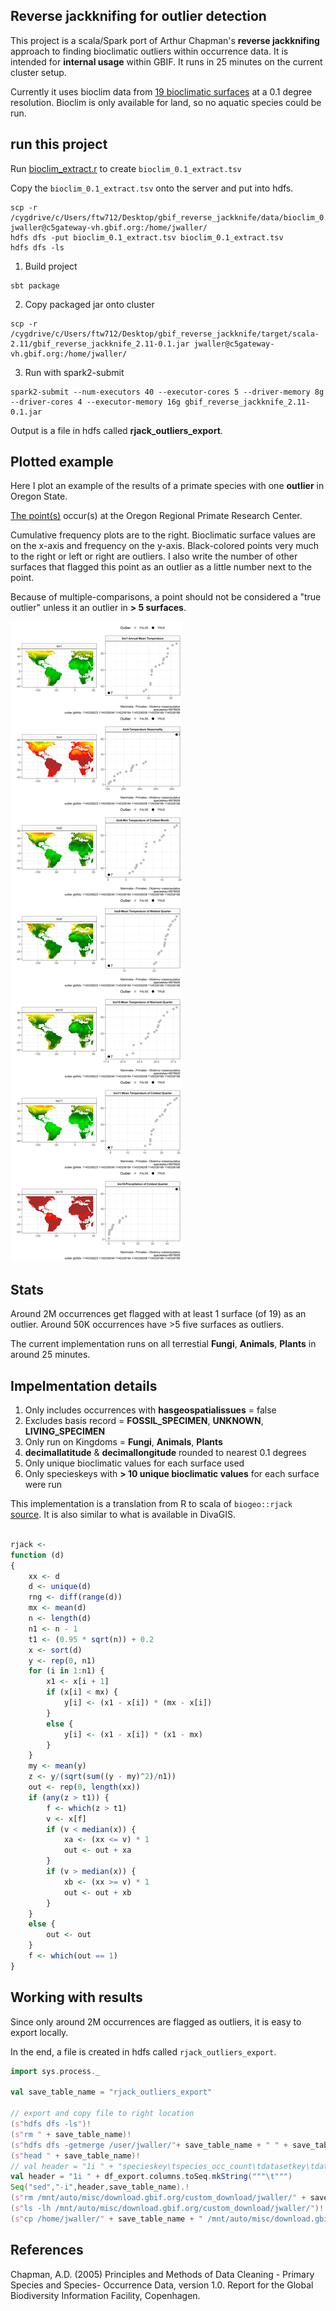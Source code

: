 
## Reverse jackknifing for outlier detection 

This project is a scala/Spark port of Arthur Chapman's **reverse jackknifing** approach to finding bioclimatic outliers within occurrence data. It is intended for **internal usage** within GBIF. It runs in 25 minutes on the current cluster setup. 

Currently it uses bioclim data from [19 bioclimatic surfaces](https://www.worldclim.org/data/bioclim.html) at a 0.1 degree resolution. Bioclim is only available for land, so no aquatic species could be run.  

## run this project 

Run [bioclim_extract.r]( https://github.com/jhnwllr/gbif_reverse_jackknife/blob/master/R/bioclim_extract.r) to create `bioclim_0.1_extract.tsv` 

Copy the `bioclim_0.1_extract.tsv` onto the server and put into hdfs. 
```
scp -r /cygdrive/c/Users/ftw712/Desktop/gbif_reverse_jackknife/data/bioclim_0.1_extract.tsv jwaller@c5gateway-vh.gbif.org:/home/jwaller/
hdfs dfs -put bioclim_0.1_extract.tsv bioclim_0.1_extract.tsv
hdfs dfs -ls
```

1. Build project
```
sbt package
```

2. Copy packaged jar onto cluster
```
scp -r /cygdrive/c/Users/ftw712/Desktop/gbif_reverse_jackknife/target/scala-2.11/gbif_reverse_jackknife_2.11-0.1.jar jwaller@c5gateway-vh.gbif.org:/home/jwaller/
```

3. Run with spark2-submit
```
spark2-submit --num-executors 40 --executor-cores 5 --driver-memory 8g --driver-cores 4 --executor-memory 16g gbif_reverse_jackknife_2.11-0.1.jar
```

Output is a file in hdfs called **rjack_outliers_export**.

## Plotted example

Here I plot an example of the results of a primate species with one **outlier** in Oregon State.

[The point(s)](https://www.gbif.org/occurrence/1145339223) occur(s) at the Oregon Regional Primate Research Center. 

Cumulative frequency plots are to the right. Bioclimatic surface values are on the x-axis and frequency on the y-axis. Black-colored points very much to the right or left or right are outliers. I also write the number of other surfaces that flagged this point as an outlier as a little number next to the point. 

Because of multiple-comparisons, a point should not be considered a "true outlier" unless it an outlier in **> 5 surfaces**. 

![](https://raw.githubusercontent.com/jhnwllr/gbif_reverse_jackknife/master/plots/raster_plots/8978926.jpg)

## Stats 

Around 2M occurrences get flagged with at least 1 surface (of 19) as an outlier. Around 50K occurrences have >5 five surfaces as outliers. 

The current implementation runs on all terrestial **Fungi**, **Animals**, **Plants** in around 25 minutes.   

## Impelmentation details 

1. Only includes occurrences with **hasgeospatialissues** = false
2. Excludes basis record = **FOSSIL_SPECIMEN**, **UNKNOWN**, **LIVING_SPECIMEN**
3. Only run on Kingdoms = **Fungi**, **Animals**, **Plants** 
4. **decimallatitude** & **decimallongitude** rounded to nearest 0.1 degrees
5. Only unique bioclimatic values for each surface used
6. Only specieskeys with **> 10 unique bioclimatic values** for each surface were run


This implementation is a translation from R to scala of `biogeo::rjack` [source](https://github.com/cran/biogeo/blob/master/R/rjack.R). It is also similar to what is available in  DivaGIS.

```R

rjack <-
function (d) 
{
    xx <- d
    d <- unique(d)
    rng <- diff(range(d))
    mx <- mean(d)
    n <- length(d)
    n1 <- n - 1
    t1 <- (0.95 * sqrt(n)) + 0.2
    x <- sort(d)
    y <- rep(0, n1)
    for (i in 1:n1) {
        x1 <- x[i + 1]
        if (x[i] < mx) {
            y[i] <- (x1 - x[i]) * (mx - x[i])
        }
        else {
            y[i] <- (x1 - x[i]) * (x1 - mx)
        }
    }
    my <- mean(y)
    z <- y/(sqrt(sum((y - my)^2)/n1))
    out <- rep(0, length(xx))
    if (any(z > t1)) {
        f <- which(z > t1)
        v <- x[f]
        if (v < median(x)) {
            xa <- (xx <= v) * 1
            out <- out + xa
        }
        if (v > median(x)) {
            xb <- (xx >= v) * 1
            out <- out + xb
        }
    }
    else {
        out <- out
    }
    f <- which(out == 1)
}

```

## Working with results 

Since only around 2M occurrences are flagged as outliers, it is easy to export locally. 

In the end, a file is created in hdfs called `rjack_outliers_export`. 

```scala
import sys.process._

val save_table_name = "rjack_outliers_export"

// export and copy file to right location 
(s"hdfs dfs -ls")!
(s"rm " + save_table_name)!
(s"hdfs dfs -getmerge /user/jwaller/"+ save_table_name + " " + save_table_name)!
(s"head " + save_table_name)!
// val header = "1i " + "specieskey\tspecies_occ_count\tdatasetkey\tdataset_occ_count\tdecimallatitude\tdecimallongitude\tgbifid\tbasisofrecord\tkingdom\tclass\tkingdomkey\tclasskey\teventdate\tdatasetname\tdate"
val header = "1i " + df_export.columns.toSeq.mkString("""\t""")
Seq("sed","-i",header,save_table_name).!
(s"rm /mnt/auto/misc/download.gbif.org/custom_download/jwaller/" + save_table_name)!
(s"ls -lh /mnt/auto/misc/download.gbif.org/custom_download/jwaller/")!
(s"cp /home/jwaller/" + save_table_name + " /mnt/auto/misc/download.gbif.org/custom_download/jwaller/" + save_table_name)!

```


## References 

Chapman, A.D. (2005) Principles and Methods of Data Cleaning - Primary Species and Species- Occurrence Data, version 1.0. Report for the Global Biodiversity Information Facility, Copenhagen.








